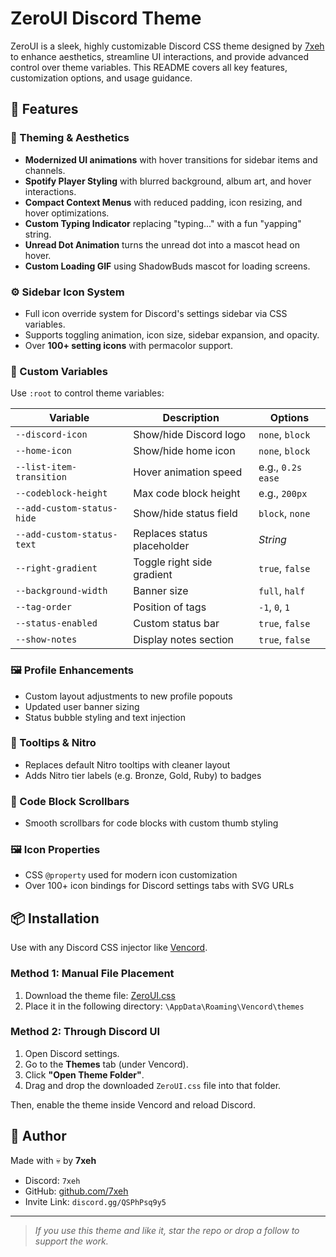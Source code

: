 # ZeroUI Discord Theme

ZeroUI is a sleek, highly customizable Discord CSS theme designed by [7xeh](https://github.com/7xeh) to enhance aesthetics, streamline UI interactions, and provide advanced control over theme variables. This README covers all key features, customization options, and usage guidance.

## 🔧 Features

### 🌈 Theming & Aesthetics

* **Modernized UI animations** with hover transitions for sidebar items and channels.
* **Spotify Player Styling** with blurred background, album art, and hover interactions.
* **Compact Context Menus** with reduced padding, icon resizing, and hover optimizations.
* **Custom Typing Indicator** replacing "typing..." with a fun "yapping" string.
* **Unread Dot Animation** turns the unread dot into a mascot head on hover.
* **Custom Loading GIF** using ShadowBuds mascot for loading screens.

### ⚙️ Sidebar Icon System

* Full icon override system for Discord's settings sidebar via CSS variables.
* Supports toggling animation, icon size, sidebar expansion, and opacity.
* Over **100+ setting icons** with permacolor support.

### 🧪 Custom Variables

Use `:root` to control theme variables:

| Variable                   | Description                 | Options           |
| -------------------------- | --------------------------- | ----------------- |
| `--discord-icon`           | Show/hide Discord logo      | `none`, `block`   |
| `--home-icon`              | Show/hide home icon         | `none`, `block`   |
| `--list-item-transition`   | Hover animation speed       | e.g., `0.2s ease` |
| `--codeblock-height`       | Max code block height       | e.g., `200px`     |
| `--add-custom-status-hide` | Show/hide status field      | `block`, `none`   |
| `--add-custom-status-text` | Replaces status placeholder | *String*          |
| `--right-gradient`         | Toggle right side gradient  | `true`, `false`   |
| `--background-width`       | Banner size                 | `full`, `half`    |
| `--tag-order`              | Position of tags            | `-1`, `0`, `1`    |
| `--status-enabled`         | Custom status bar           | `true`, `false`   |
| `--show-notes`             | Display notes section       | `true`, `false`   |

### 🖼️ Profile Enhancements

* Custom layout adjustments to new profile popouts
* Updated user banner sizing
* Status bubble styling and text injection

### 📜 Tooltips & Nitro

* Replaces default Nitro tooltips with cleaner layout
* Adds Nitro tier labels (e.g. Bronze, Gold, Ruby) to badges

### 📜 Code Block Scrollbars

* Smooth scrollbars for code blocks with custom thumb styling

### 🖼️ Icon Properties

* CSS `@property` used for modern icon customization
* Over 100+ icon bindings for Discord settings tabs with SVG URLs

## 📦 Installation

Use with any Discord CSS injector like [Vencord](https://github.com/Vendicated/Vencord).

### Method 1: Manual File Placement

1. Download the theme file: [ZeroUI.css](https://raw.githubusercontent.com/7xeh/ZeroUI/refs/heads/main/ZeroUI.css)
2. Place it in the following directory: ```\AppData\Roaming\Vencord\themes```

### Method 2: Through Discord UI
1. Open Discord settings.
2. Go to the **Themes** tab (under Vencord).
3. Click **"Open Theme Folder"**.
4. Drag and drop the downloaded `ZeroUI.css` file into that folder.

Then, enable the theme inside Vencord and reload Discord.

## 🔗 Author
Made with 💀 by **7xeh**
- Discord: `7xeh`
- GitHub: [github.com/7xeh](https://github.com/7xeh)
- Invite Link: `discord.gg/QSPhPsq9y5`

---

> *If you use this theme and like it, star the repo or drop a follow to support the work.*

```
